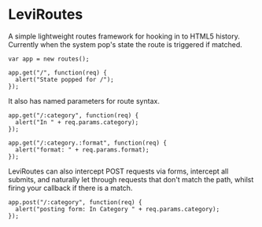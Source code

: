 LeviRoutes
==========

A simple lightweight routes framework for hooking in to HTML5 history.  Currently when the system pop's state the route is triggered if matched.

    var app = new routes();

    app.get("/", function(req) {
      alert("State popped for /");
    });

It also has named parameters for route syntax.

    app.get("/:category", function(req) {
      alert("In " + req.params.category);
    });

    app.get("/:category.:format", function(req) {
      alert("format: " + req.params.format);
    });

LeviRoutes can also intercept POST requests via forms, intercept all submits, and naturally let through requests that don't match the path, whilst firing your callback if there is a match.

    app.post("/:category", function(req) {
      alert("posting form: In Category " + req.params.category);
    });
